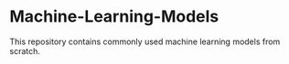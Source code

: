 # Machine-Learning-Models
This repository contains commonly used machine learning models from scratch.
